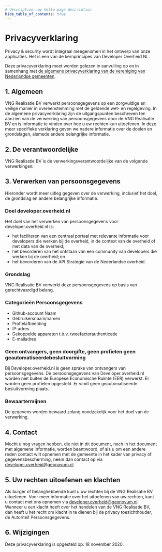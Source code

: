 ```yaml
---
# description: my hello page description
hide_table_of_contents: true
---
```


# Privacyverklaring
Privacy & security wordt integraal meegenomen in het ontwerp van onze applicaties. Het is een van de kernprincipes van Developer Overheid NL.

Deze privacyverklaring moet worden gelezen in aanvulling op en in samenhang met [de algemene privacyverklaring van de vereniging van Nederlandse gemeenten](https://vng.nl/privacyverklaring-vereniging-van-nederlandse-gemeenten).

## 1. Algemeen
VNG Realisatie BV verwerkt persoonsgegevens op een zorgvuldige en veilige manier in overeenstemming met de geldende wet- en regelgeving. In de algemene privacyverklaring zijn de uitgangspunten beschreven ten aanzien van de verwerking van persoonsgegevens door de VNG Realisatie BV en is informatie te vinden over hoe u uw rechten kun uitoefenen. In deze meer specifieke verklaring geven we nadere informatie over de doelen en grondslagen, alsmede andere belangrijke informatie.

## 2. De verantwoordelijke
VNG Realisatie BV is de verwerkingsverantwoordelijke van de volgende verwerkingen:

## 3. Verwerken van persoonsgegevens
Hieronder wordt meer uitleg gegeven over de verwerking, inclusief het doel, de grondslag en andere belangrijke informatie.

### Doel developer.overheid.nl
Het doel van het verwerken van persoonsgegevens voor developer.overheid.nl is:

- het faciliteren van een centraal portaal met relevante informatie voor developers die werken bij de overheid, in de context van de overheid of met data van de overheid;
- het bevorderen van het ontstaan van een community van developers die werken bij de overheid; en
- het bevorderen van de API Strategie van de Nederlandse overheid.

### Grondslag
VNG Realisatie BV verwerkt deze persoonsgegevens op basis van gerechtvaardigd belang.

### Categorieën Persoonsgegevens
- Github-account Naam
- Gebruikersnaam/namen
- Profielafbeelding
- IP-adres
- Gekoppelde apparaten t.b.v. tweefactorauthenticatie
- E-mailadres

### Geen ontvangers, geen doorgifte, geen profielen geen geautomatiseerdebesluitvorming
Bij Developer.overheid.nl is geen sprake van ontvangers van persoonsgegevens. De persoonsgegevens van Developer.overheid.nl worden niet buiten de Europese Economische Ruimte (EER) verwerkt. Er worden geen profielen opgesteld. Er vindt geen geautomatiseerde besluitvorming plaats.

### Bewaartermijnen
De gegevens worden bewaard zolang noodzakelijk voor het doel van de verwerking.

## 4. Contact
Mocht u nog vragen hebben, die niet in dit document, noch in het document met algemene informatie, worden beantwoord, of als u om een andere reden contact wilt opnemen met de gemeente in het kader van privacy of gegevensbescherming, neem dan contact op via developer.overheid@geonovum.nl.

## 5. Uw rechten uitoefenen en klachten
Als burger of belanghebbende kunt u uw rechten bij de VNG Realisatie BV uitoefenen. Voor meer informatie over het uitoefenen van uw rechten, kunt u contact met ons opnemen via developer.overheid@geonovum.nl. Wanneer u een klacht heeft over het handelen van de VNG Realisatie BV, dan heeft u het recht om klacht in te dienen bij de privacy toezichthouder, de Autoriteit Persoonsgegevens.

## 6. Wijzigingen
Deze privacyverklaring is opgesteld op: 18 november 2020.